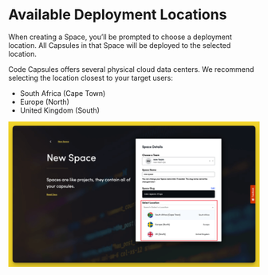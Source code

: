 # Available Deployment Locations

When creating a Space, you’ll be prompted to choose a deployment location. All Capsules in that Space will be deployed to the selected location.

Code Capsules offers several physical cloud data centers. We recommend selecting the location closest to your target users:

 - South Africa (Cape Town)
 - Europe (North)
 - United Kingdom (South)

![Region Options](../.gitbook/assets/platform/regions/region-options.png)
